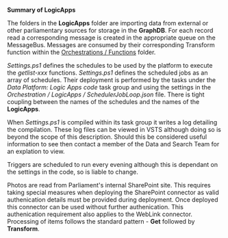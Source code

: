 **Summary of LogicApps**

The folders in the **LogicApps** folder are importing data from external or other parliamentary sources
for storage in the **GraphDB**.  For each record read a corresponding message is created in the appropriate queue on the MessageBus.  Messages
are consumed by their corresponding Transform function within the [Orchestrations / Functions](https://data-parliament.visualstudio.com/Platform/_git/Orchestration?path=%2FFunctions&version=GBmaster&_a=contents) folder.

*Settings.ps1* defines the schedules to be used by the platform to execute the *getlist-xxx* functions.  *Settings.ps1*
defines the scheduled jobs as an array of schedules.  Their deployment is 
performed by the tasks under the *Data Platform: Logic Apps code* task group and using the settings
in the *Orchestration / LogicApps / SchedulerJobLoop.json* file. There is tight coupling between the names
of the schedules and the names of the **LogicApps**.

When *Settings.ps1* is compiled within its task group it writes a log detailing the compilation.  These log files can be viewed in VSTS
although doing so is beyond the scope of this description.  Should this be considered
useful information to see then contact a member of the Data and Search Team for an explation to view.

Triggers are scheduled to run every evening although this is dependant on the settings in the code, so is liable to change.

Photos are read from Parliament's internal SharePoint site.  This requires taking special measures when deploying 
the SharePoint connector as valid authenication details must be provided during deployment. Once deployed this
connector can be used without further authenication.  This authenication requirement also applies to the WebLink connector.
Processing of items follows the standard pattern - **Get** followed by **Transform**.
